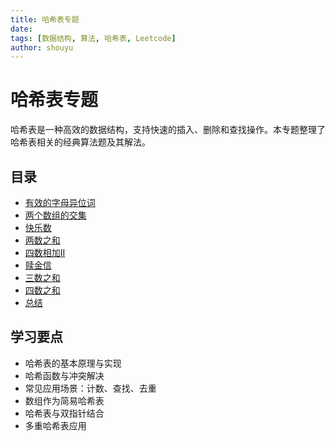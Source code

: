```yaml
---
title: 哈希表专题
date:
tags: [数据结构, 算法, 哈希表, Leetcode]
author: shouyu
---
```


# 哈希表专题

哈希表是一种高效的数据结构，支持快速的插入、删除和查找操作。本专题整理了哈希表相关的经典算法题及其解法。

## 目录

- [有效的字母异位词](./有效的字母异位词)
- [两个数组的交集](./两个数组的交集)
- [快乐数](./快乐数)
- [两数之和](./两数之和)
- [四数相加II](./四数相加II)
- [赎金信](./赎金信)
- [三数之和](./三数之和)
- [四数之和](./四数之和)
- [总结](./总结)

## 学习要点

- 哈希表的基本原理与实现
- 哈希函数与冲突解决
- 常见应用场景：计数、查找、去重
- 数组作为简易哈希表
- 哈希表与双指针结合
- 多重哈希表应用
